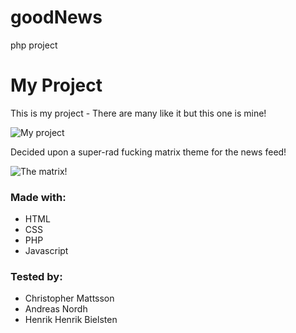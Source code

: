 # goodNews
php project

# My Project
This is my project - There are many like it but this one is mine!

![My project](https://media.giphy.com/media/1cic2HrJDNAoo/giphy.gif)

Decided upon a super-rad fucking matrix theme for the news feed!

![The matrix!](https://media.giphy.com/media/4bpgqEqmOTwuk/giphy.gif)


### Made with:
- HTML
- CSS
- PHP
- Javascript

### Tested by:
- Christopher Mattsson
- Andreas Nordh
- Henrik Henrik Bielsten
